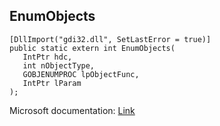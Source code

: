 ## EnumObjects

```
[DllImport("gdi32.dll", SetLastError = true)]
public static extern int EnumObjects(
   IntPtr hdc,
   int nObjectType,
   GOBJENUMPROC lpObjectFunc,
   IntPtr lParam
);
```

Microsoft documentation: [Link](https://docs.microsoft.com/en-us/windows/win32/api/wingdi/nf-wingdi-enumobjects)
